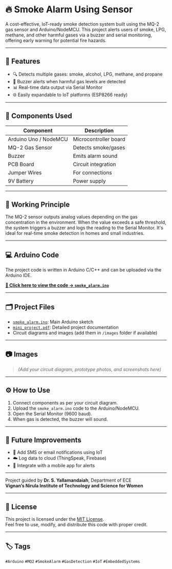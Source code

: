 # 🔥 Smoke Alarm Using Sensor

A cost-effective, IoT-ready smoke detection system built using the MQ-2 gas sensor and Arduino/NodeMCU. This project alerts users of smoke, LPG, methane, and other harmful gases via a buzzer and serial monitoring, offering early warning for potential fire hazards.

---

## 🚀 Features

- 🔍 Detects multiple gases: smoke, alcohol, LPG, methane, and propane
- 🔔 Buzzer alerts when harmful gas levels are detected
- 📊 Real-time data output via Serial Monitor
- 🌐 Easily expandable to IoT platforms (ESP8266 ready)

---

## 🧰 Components Used

| Component             | Description                          |
|----------------------|--------------------------------------|
| Arduino Uno / NodeMCU | Microcontroller board                |
| MQ-2 Gas Sensor       | Detects smoke/gases                  |
| Buzzer                | Emits alarm sound                    |
| PCB Board             | Circuit integration                  |
| Jumper Wires          | For connections                      |
| 9V Battery            | Power supply                         |

---

## 🧪 Working Principle

The MQ-2 sensor outputs analog values depending on the gas concentration in the environment. When the value exceeds a safe threshold, the system triggers a buzzer and logs the reading to the Serial Monitor. It's ideal for real-time smoke detection in homes and small industries.

---

## 💻 Arduino Code

The project code is written in Arduino C/C++ and can be uploaded via the Arduino IDE.

**[📂 Click here to view the code → `smoke_alarm.ino`](./smoke_alarm.ino)**

---

## 🗂 Project Files

- [`smoke_alarm.ino`](./smoke_alarm.ino): Main Arduino sketch
- [`mini_project.pdf`](./mini_project.pdf): Detailed project documentation
- Circuit diagrams and images (add them in `/images` folder if available)

---

## 📷 Images

> *(Add your circuit diagram, prototype photos, and screenshots here)*

---

## ⚙️ How to Use

1. Connect components as per your circuit diagram.
2. Upload the `smoke_alarm.ino` code to the Arduino/NodeMCU.
3. Open the Serial Monitor (9600 baud).
4. When gas is detected, the buzzer will sound.

---

## 🏁 Future Improvements

- 📱 Add SMS or email notifications using IoT
- ☁️ Log data to cloud (ThingSpeak, Firebase)
- 📲 Integrate with a mobile app for alerts

--- 

Project guided by **Dr. S. Yallamandaiah**, Department of ECE  
**Vignan’s Nirula Institute of Technology and Science for Women**

---

## 📄 License

This project is licensed under the [MIT License](https://choosealicense.com/licenses/mit/).  
Feel free to use, modify, and distribute this code with proper credit.

---

## 🏷️ Tags

`#Arduino` `#MQ2` `#SmokeAlarm` `#GasDetection` `#IoT` `#EmbeddedSystems`
